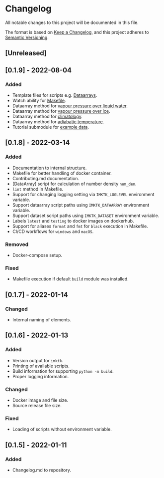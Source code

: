 # Changelog

All notable changes to this project will be documented in this file.

The format is based on [Keep a Changelog](https://keepachangelog.com/en/1.0.0/),
and this project adheres to [Semantic Versioning](https://semver.org/spec/v2.0.0.html).

## [Unreleased]

## [0.1.9] - 2022-08-04

### Added

- Template files for scripts e.g. [Dataarrays](/imktk/dataarray_methods/_template.py).
- Watch ability for [Makefile](/Makefile).
- Dataarray method for [vapour pressure over liquid water](/imktk/dataarray_methods/vapour_pres_liq.py).
- Dataarray method for [vapour pressure over ice](/imktk/dataarray_methods/vapour_pres_ice.py).
- Dataarray method for [climatology](/imktk/dataarray_methods/climatology.py).
- Dataarray method for [adiabatic temperature](/imktk/dataarray_methods/ad_temp.py).
- Tutorial submodule for [example data](/imktk/tutorial.py).

## [0.1.8] - 2022-03-14

### Added

- Documentation to internal structure.
- Makefile for better handling of docker container.
- Contributing.md documentation.
- [DataArray] script for calculation of number density `num_den`.
- `lint` method in Makefile.
- Support for changing logging setting via `IMKTK_LOGLEVEL` environment variable.
- Support dataarray script paths using `IMKTK_DATAARRAY` environment variable.
- Support dataset script paths using `IMKTK_DATASET` environment variable.
- Labels `latest` and `testing` to docker images on dockerhub.
- Support for aliases `format` and `fmt` for `black` execution in Makefile.
- CI/CD workflows for `windows` and `macOS`.

### Removed

- Docker-compose setup.

### Fixed

- Makefile execution if default `build` module was installed.

## [0.1.7] - 2022-01-14

### Changed

- Internal naming of elements.

## [0.1.6] - 2022-01-13

### Added

- Version output for `imktk`.
- Printing of available scripts.
- Build information for supporting `python -m build`.
- Proper logging information.

### Changed

- Docker image and file size.
- Source release file size.

### Fixed

- Loading of scripts without environment variable.

## [0.1.5] - 2022-01-11

### Added

- Changelog.md to repository.
